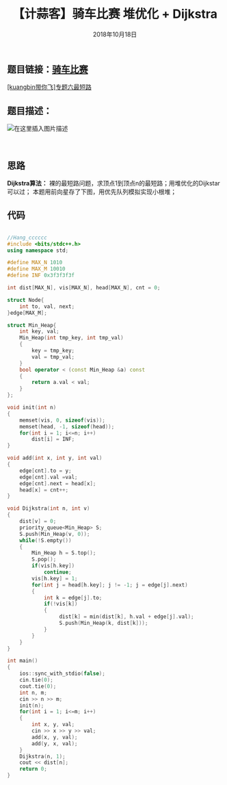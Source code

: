 ﻿---
title: 【计蒜客】骑车比赛 堆优化 + Dijkstra
date: 2018年10月18日
tags: 
	- 最短路
	- 算法
categories: kuangbin带你飞【专题六】 最短路
---
## **题目链接**：[骑车比赛][1]
[[kuangbin带你飞]专题六最短路][2]
</br>
## **题目描述**：

![在这里插入图片描述](/image/计蒜客-汽车比赛.png)
<escape><!-- more --></escape>

</br>

## **思路**
**Dijkstra算法：**
    裸的最短路问题，求顶点1到顶点n的最短路；用堆优化的Dijkstar可以过；
    本题用前向星存了下图，用优先队列模拟实现小根堆；
</br>

##  **代码**
``` c++

//Hang_cccccc
#include <bits/stdc++.h>
using namespace std;

#define MAX_N 1010
#define MAX_M 10010
#define INF 0x3f3f3f3f

int dist[MAX_N], vis[MAX_N], head[MAX_N], cnt = 0;

struct Node{
    int to, val, next;
}edge[MAX_M];

struct Min_Heap{
    int key, val;
    Min_Heap(int tmp_key, int tmp_val)
    {
        key = tmp_key;
        val = tmp_val;
    }
    bool operator < (const Min_Heap &a) const
    {
        return a.val < val;
    }
};

void init(int n)
{
    memset(vis, 0, sizeof(vis));
    memset(head, -1, sizeof(head));
    for(int i = 1; i<=n; i++)
        dist[i] = INF;
}

void add(int x, int y, int val)
{
    edge[cnt].to = y;
    edge[cnt].val =val;
    edge[cnt].next = head[x];
    head[x] = cnt++;
}

void Dijkstra(int n, int v)
{
    dist[v] = 0;
    priority_queue<Min_Heap> S;
    S.push(Min_Heap(v, 0));
    while(!S.empty())
    {
        Min_Heap h = S.top();
        S.pop();
        if(vis[h.key])
            continue;
        vis[h.key] = 1;
        for(int j = head[h.key]; j != -1; j = edge[j].next)
        {
            int k = edge[j].to;
            if(!vis[k])
            {
                 dist[k] = min(dist[k], h.val + edge[j].val);
                 S.push(Min_Heap(k, dist[k]));
            }
        }
    }
}

int main()
{
    ios::sync_with_stdio(false);
    cin.tie(0);
    cout.tie(0);
    int n, m;
    cin >> n >> m;
    init(n);
    for(int i = 1; i<=m; i++)
    {
        int x, y, val;
        cin >> x >> y >> val;
        add(x, y, val);
        add(y, x, val);
    }
    Dijkstra(n, 1);
    cout << dist[n];
    return 0;
}


```
  [1]: https://www.jisuanke.com/course/739/37780
  [2]: https://vjudge.net/contest/66569